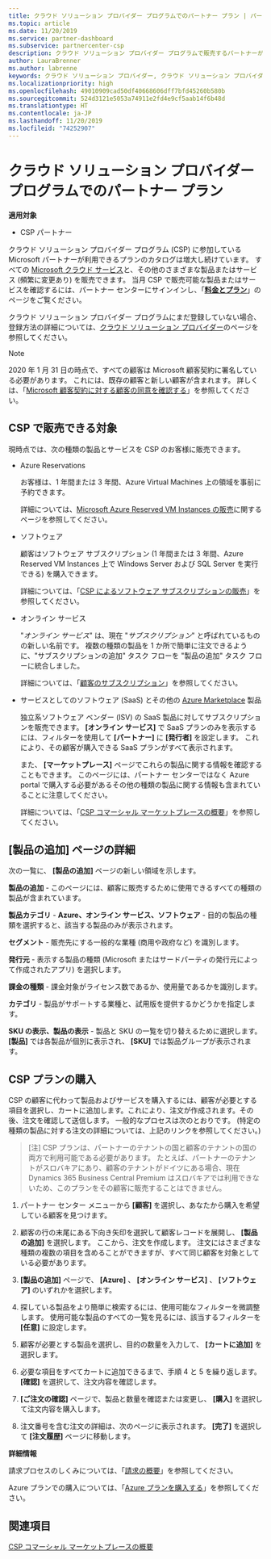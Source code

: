 ```yaml
---
title: クラウド ソリューション プロバイダー プログラムでのパートナー プラン | パートナー センター
ms.topic: article
ms.date: 11/20/2019
ms.service: partner-dashboard
ms.subservice: partnercenter-csp
description: クラウド ソリューション プロバイダー プログラムで販売するパートナーが利用できるプランについて説明します。
author: LauraBrenner
ms.author: labrenne
keywords: クラウド ソリューション プロバイダー, クラウド ソリューション プロバイダー プログラム, CSP, 製品の追加, パートナー プラン, CSP プラン, クラウド ベースのサービス, Azure, Office 365, Dynamics, CSP パートナー, CSP での販売, Azure RI, Azure Reserved Virtual Machine Instances, Azure Reservations, オンライン サービス, サブスクリプション ソフトウェア, AHUB, SQL Server on Azure, Windows Server on Azure, 顧客のサブスクリプション
ms.localizationpriority: high
ms.openlocfilehash: 49010909cad50df40668606dff7bfd45260b580b
ms.sourcegitcommit: 524d3121e5053a74911e2fd4e9cf5aab14f6b48d
ms.translationtype: HT
ms.contentlocale: ja-JP
ms.lasthandoff: 11/20/2019
ms.locfileid: "74252907"
---
```

# <a name="partner-offers-in-the-cloud-solution-provider-program"></a>クラウド ソリューション プロバイダー プログラムでのパートナー プラン 

**適用対象**

-  CSP パートナー

クラウド ソリューション プロバイダー プログラム (CSP) に参加している Microsoft パートナーが利用できるプランのカタログは増大し続けています。 すべての [Microsoft クラウド サービス](https://partner.microsoft.com/cloud-solution-provider/products-and-services)と、その他のさまざまな製品またはサービス (頻繁に変更あり) を販売できます。 当月 CSP で販売可能な製品またはサービスを確認するには、パートナー センターにサインインし、「[**料金とプラン**](https://partnercenter.microsoft.com/pcv/sales)」のページをご覧ください。  

クラウド ソリューション プロバイダー プログラムにまだ登録していない場合、 登録方法の詳細については、[クラウド ソリューション プロバイダー](https://partner.microsoft.com/cloud-solution-provider)のページを参照してください。 

>[!NOTE]
>2020 年 1 月 31 日の時点で、すべての顧客は Microsoft 顧客契約に署名している必要があります。 これには、既存の顧客と新しい顧客が含まれます。 詳しくは、「[Microsoft 顧客契約に対する顧客の同意を確認する](confirm-customer-agreement.md)」を参照してください。

## <a name="what-you-can-sell-through-csp"></a>CSP で販売できる対象

現時点では、次の種類の製品とサービスを CSP のお客様に販売できます。

- Azure Reservations<br> 

    お客様は、1 年間または 3 年間、Azure Virtual Machines 上の領域を事前に予約できます。<br>
    
    詳細については、[Microsoft Azure Reserved VM Instances の販売](azure-reservations.md)に関するページを参照してください。

- ソフトウェア<br>

    顧客はソフトウェア サブスクリプション (1 年間または 3 年間、Azure Reserved VM Instances 上で Windows Server および SQL Server を実行できる) を購入できます。<br>
 
    詳細については、「[CSP によるソフトウェア サブスクリプションの販売](csp-software-subscriptions.md)」を参照してください。  

- オンライン サービス<br>

    "*オンライン サービス*" は、現在 "*サブスクリプション*" と呼ばれているものの新しい名前です。 複数の種類の製品を 1 か所で簡単に注文できるように、"サブスクリプションの追加" タスク フローを "製品の追加" タスク フローに統合しました。<br>
    
    詳細については、「[顧客のサブスクリプション](customer-subscriptions.md)」を参照してください。

- サービスとしてのソフトウェア (SaaS) とその他の [Azure Marketplace](https://azuremarketplace.microsoft.com/marketplace) 製品<br>

    独立系ソフトウェア ベンダー (ISV) の SaaS 製品に対してサブスクリプションを販売できます。 **[オンライン サービス]** で SaaS プランのみを表示するには、フィルターを使用して **[パートナー]** に **[発行者]** を設定します。 これにより、その顧客が購入できる SaaS プランがすべて表示されます。<br>
    
    また、 **[マーケットプレース]** ページでこれらの製品に関する情報を確認することもできます。 このページには、パートナー センターではなく Azure portal で購入する必要があるその他の種類の製品に関する情報も含まれていることに注意してください。<br>

    詳細については、「[CSP コマーシャル マーケットプレースの概要](CSP-commercial-marketplace-overview.md)」を参照してください。

## <a name="add-products-page-details"></a>[製品の追加] ページの詳細

次の一覧に、 **[製品の追加]** ページの新しい領域を示します。

**製品の追加** - このページには、顧客に販売するために使用できるすべての種類の製品が含まれています。

**製品カテゴリ**  - **Azure、オンライン サービス、ソフトウェア** - 目的の製品の種類を選択すると、該当する製品のみが表示されます。

**セグメント**  - 販売先にする一般的な業種 (商用や政府など) を識別します。

**発行元** - 表示する製品の種類 (Microsoft またはサードパーティの発行元によって作成されたアプリ) を選択します。

**課金の種類** - 課金対象がライセンス数であるか、使用量であるかを識別します。

**カテゴリ** - 製品がサポートする業種と、試用版を提供するかどうかを指定します。

**SKU の表示、製品の表示** - 製品と SKU の一覧を切り替えるために選択します。 **[製品]** では各製品が個別に表示され、 **[SKU]** では製品グループが表示されます。

## <a name="buy-csp-offers"></a>CSP プランの購入

CSP の顧客に代わって製品およびサービスを購入するには、顧客が必要とする項目を選択し、カートに追加します。これにより、注文が作成されます。その後、注文を確認して送信します。 一般的なプロセスは次のとおりです。 (特定の種類の製品に対する注文の詳細については、上記のリンクを参照してください。)

>[注] CSP プランは、パートナーのテナントの国と顧客のテナントの国の両方で利用可能である必要があります。 
>たとえば、パートナーのテナントがスロバキアにあり、顧客のテナントがドイツにある場合、現在 Dynamics 365 Business Central Premium はスロバキアでは利用できないため、このプランをその顧客に販売することはできません。

1. パートナー センター メニューから **[顧客]** を選択し、あなたから購入を希望している顧客を見つけます。 

2. 顧客の行の末尾にある下向き矢印を選択して顧客レコードを展開し、 **[製品の追加]** を選択します。 ここから、注文を作成します。 注文にはさまざまな種類の複数の項目を含めることができますが、すべて同じ顧客を対象としている必要があります。

3. **[製品の追加]** ページで、 **[Azure]** 、 **[オンライン サービス]** 、 **[ソフトウェア]** のいずれかを選択します。

4. 探している製品をより簡単に検索するには、使用可能なフィルターを微調整します。 使用可能な製品のすべての一覧を見るには、該当するフィルターを **[任意]** に設定します。 

5. 顧客が必要とする製品を選択し、目的の数量を入力して、 **[カートに追加]** を選択します。

6. 必要な項目をすべてカートに追加できるまで、手順 4 と 5 を繰り返します。 **[確認]** を選択して、注文内容を確認します。  

7. **[ご注文の確認]** ページで、製品と数量を確認または変更し、 **[購入]** を選択して注文内容を購入します。 

8. 注文番号を含む注文の詳細は、次のページに表示されます。 **[完了]** を選択して **[注文履歴]** ページに移動します。 

**詳細情報** 

請求プロセスのしくみについては、「[請求の概要](https://docs.microsoft.com/partner-center/billing-basics)」を参照してください。

Azure プランでの購入については、「[Azure プランを購入する](purchase-azure-plan.md)」を参照してください。

## <a name="see-also"></a>関連項目

[CSP コマーシャル マーケットプレースの概要](csp-commercial-marketplace-overview.md)